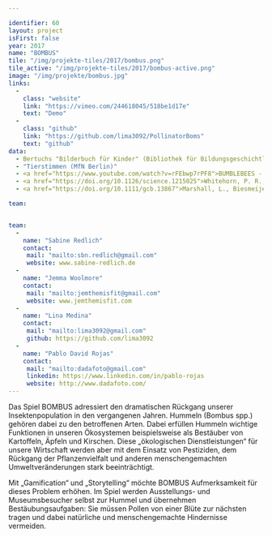 ```yaml
---

identifier: 60
layout: project
isFirst: false
year: 2017
name: "BOMBUS"
tile: "/img/projekte-tiles/2017/bombus.png"
tile_active: "/img/projekte-tiles/2017/bombus-active.png"
image: "/img/projekte/bombus.jpg"
links:
  -
    class: "website"
    link: "https://vimeo.com/244618045/518be1d17e"
    text: "Demo"
  -
    class: "github"
    link: "https://github.com/lima3092/PollinatorBoms"
    text: "github"
data:
  - Bertuchs "Bilderbuch für Kinder" (Bibliothek für Bildungsgeschichtliche Forschung)"
  - "Tierstimmen (MfN Berlin)"
  - <a href="https://www.youtube.com/watch?v=rFEbwp7rPF8">BUMBLEBEES - The Secret World of Bees - National Geographic Documentary</a>
  - <a href="https://doi.org/10.1126/science.1215025">Whitehorn, P. R., O’Connor, S., Wackers, F. L., & Goulson, D. (2012). Neonicotinoid Pesticide Reduces Bumble Bee Colony Growth and Queen Production. Science, 336(6079), 351–352.</a>
  - <a href="https://doi.org/10.1111/gcb.13867">Marshall, L., Biesmeijer, J. C., Rasmont, P., Vereecken, N. J., Dvorak, L., Fitzpatrick, U., … Dendoncker, N. (2017). The interplay of climate and land use change affects the distribution of EU bumblebees. Global Change Biology.</a>

team:


team:
  -
    name: "Sabine Redlich"
    contact:
     mail: "mailto:sbn.redlich@gmail.com"
     website: www.sabine-redlich.de
  -
    name: "Jemma Woolmore"
    contact:
     mail: "mailto:jemthemisfit@gmail.com"
     website: www.jemthemisfit.com
  -
    name: "Lina Medina"
    contact:
     mail: "mailto:lima3092@gmail.com"
     github: https://github.com/lima3092
  -
    name: "Pablo David Rojas"
    contact:
     mail: "mailto:dadafoto@gmail.com"
     linkedin: https://www.linkedin.com/in/pablo-rojas
     website: http://www.dadafoto.com/
---
```


Das Spiel BOMBUS adressiert den dramatischen Rückgang unserer Insektenpopulation in den vergangenen Jahren. Hummeln (Bombus spp.) gehören dabei zu den betroffenen Arten. Dabei erfüllen Hummeln wichtige Funktionen in unseren Ökosystemen beispielsweise als Bestäuber von Kartoffeln, Äpfeln und Kirschen. Diese „ökologischen Dienstleistungen“ für unsere Wirtschaft werden aber mit dem Einsatz von Pestiziden, dem Rückgang der Pflanzenvielfalt und anderen menschengemachten Umweltveränderungen stark beeinträchtigt. 

Mit „Gamification“ und „Storytelling“ möchte BOMBUS Aufmerksamkeit für dieses Problem erhöhen. Im Spiel werden Ausstellungs- und Museumsbesucher selbst zur Hummel und übernehmen Bestäubungsaufgaben: Sie müssen Pollen von einer Blüte zur nächsten tragen und dabei natürliche und menschengemachte Hindernisse vermeiden.  


